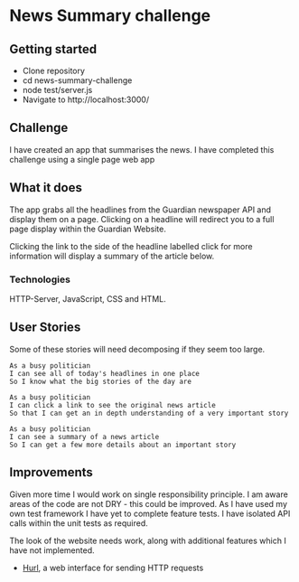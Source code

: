 # News Summary challenge

## Getting started
* Clone repository
* cd news-summary-challenge
* node test/server.js
* Navigate to http://localhost:3000/


## Challenge

I have created an app that summarises the news. I have completed this challenge using a single page web app

## What it does

The app grabs all the headlines from the Guardian newspaper API and display them on a page.  Clicking on a headline will redirect you to a full page display within the Guardian Website.

Clicking the link to the side of the headline labelled click for more information will display a summary of the article below.

### Technologies

HTTP-Server, JavaScript, CSS and HTML.

## User Stories

Some of these stories will need decomposing if they seem too large.

```
As a busy politician
I can see all of today's headlines in one place
So I know what the big stories of the day are
```

```
As a busy politician
I can click a link to see the original news article
So that I can get an in depth understanding of a very important story
```

```
As a busy politician
I can see a summary of a news article
So I can get a few more details about an important story
```

## Improvements
Given more time I would work on single responsibility principle. I am aware areas of the code are not DRY - this could be improved.
As I have used my own test framework I have yet to complete feature tests.  I have isolated API calls within the unit tests as required.

The look of the website needs work, along with additional features which I have not implemented. 


* [Hurl](https://www.hurl.it/), a web interface for sending HTTP requests

